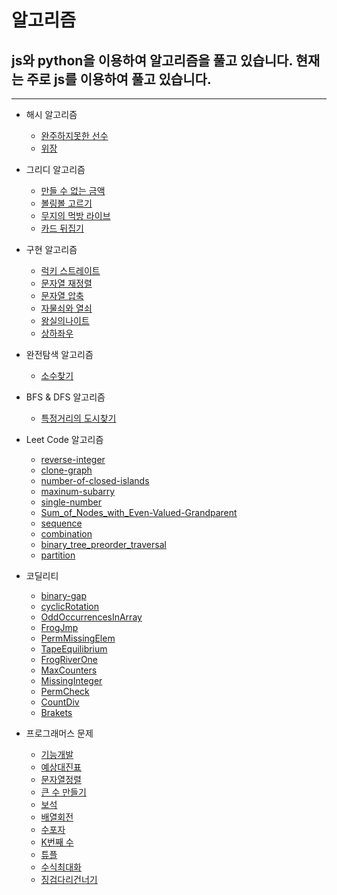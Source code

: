 # 알고리즘

## js와 python을 이용하여 알고리즘을 풀고 있습니다. 현재는 주로 js를 이용하여 풀고 있습니다.

---

- 해시 알고리즘
  - [완주하지못한 선수]()
  - [위장]()

- 그리디 알고리즘
  - [만들 수 없는 금액]()
  - [볼링볼 고르기]()
  - [무지의 먹방 라이브]()
  - [카드 뒤집기]()

- 구현 알고리즘
  - [럭키 스트레이트]()
  - [문자열 재정렬]()
  - [문자열 압축]()
  - [자물쇠와 열쇠]()
  - [왕실의나이트](https://yoon-dumbo.tistory.com/17)
  - [상하좌우](https://yoon-dumbo.tistory.com/16)

- 완전탐색 알고리즘
  - [소수찾기]()

- BFS & DFS 알고리즘
  - [특정거리의 도시찾기]()

- Leet Code 알고리즘
  - [reverse-integer]()
  - [clone-graph]()
  - [number-of-closed-islands]()
  - [maxinum-subarry]()
  - [single-number]()
  - [Sum_of_Nodes_with_Even-Valued-Grandparent]()
  - [sequence](https://leetcode.com/problems/permutation-sequence/)
  - [combination](https://leetcode.com/problems/combinations/)
  - [binary_tree_preorder_traversal](https://leetcode.com/problems/binary-tree-preorder-traversal/)
  - [partition](https://leetcode.com/problems/partition-list/submissions/)

- 코딜리티
  - [binary-gap](https://app.codility.com/programmers/lessons/1-iterations/binary_gap/)
  - [cyclicRotation](https://app.codility.com/programmers/lessons/2-arrays/cyclic_rotation/)
  - [OddOccurrencesInArray](https://app.codility.com/programmers/lessons/2-arrays/odd_occurrences_in_array/)
  - [FrogJmp](https://app.codility.com/programmers/lessons/3-time_complexity/frog_jmp/)
  - [PermMissingElem](https://app.codility.com/programmers/lessons/3-time_complexity/perm_missing_elem/)
  - [TapeEquilibrium](https://app.codility.com/programmers/lessons/3-time_complexity/tape_equilibrium/)
  - [FrogRiverOne](https://app.codility.com/programmers/lessons/4-counting_elements/frog_river_one/)
  - [MaxCounters](https://app.codility.com/programmers/lessons/4-counting_elements/max_counters/)
  - [MissingInteger](https://app.codility.com/programmers/lessons/4-counting_elements/missing_integer/)
  - [PermCheck](https://app.codility.com/programmers/lessons/4-counting_elements/perm_check/)
  - [CountDiv](https://app.codility.com/programmers/lessons/5-prefix_sums/count_div/)
  - [Brakets](https://app.codility.com/programmers/lessons/7-stacks_and_queues/brackets/)

- 프로그래머스 문제
  - [기능개발]()
  - [예상대진표]()
  - [문자열정렬]()
  - [큰 수 만들기]()
  - [보석]()
  - [배열회전]()
  - [수포자](https://yoon-dumbo.tistory.com/12)
  - [K번째 수](https://yoon-dumbo.tistory.com/13)
  - [튜플](https://programmers.co.kr/learn/courses/30/lessons/64065)
  - [수식최대화](https://programmers.co.kr/learn/courses/30/lessons/67257)
  - [징검다리건너기](https://yoon-dumbo.tistory.com/44)
  